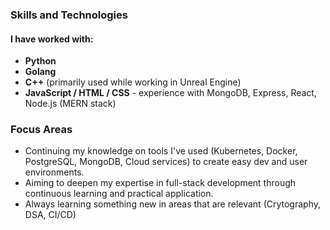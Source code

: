 ### Skills and Technologies

#### I have worked with:
- **Python**
- **Golang**
- **C++** (primarily used while working in Unreal Engine)
- **JavaScript / HTML / CSS** - experience with MongoDB, Express, React, Node.js (MERN stack)

### Focus Areas
- Continuing my knowledge on tools I've used (Kubernetes, Docker, PostgreSQL, MongoDB, Cloud services) to create easy dev and user environments.
- Aiming to deepen my expertise in full-stack development through continuous learning and practical application.
- Always learning something new in areas that are relevant (Crytography, DSA, CI/CD)

